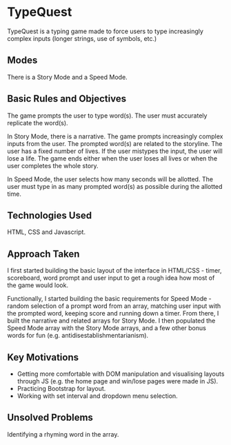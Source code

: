 # TypeQuest

TypeQuest is a typing game made to force users to type increasingly complex inputs (longer strings, use of symbols, etc.)

## Modes
There is a Story Mode and a Speed Mode. 

## Basic Rules and Objectives
The game prompts the user to type word(s). The user must accurately replicate the word(s).

In Story Mode, there is a narrative. The game prompts increasingly complex inputs from the user. The prompted word(s) are related to the storyline. The user has a fixed number of lives. If the user mistypes the input, the user will lose a life. The game ends either when the user loses all lives or when the user completes the whole story.

In Speed Mode, the user selects how many seconds will be allotted. The user must type in as many prompted word(s) as possible during the allotted time. 

## Technologies Used
HTML, CSS and Javascript.

## Approach Taken
I first started building the basic layout of the interface in HTML/CSS - timer, scoreboard, word prompt and user input to get a rough idea how most of the game would look.

Functionally, I started building the basic requirements for Speed Mode -  random selection of a prompt word from an array, matching user input with the prompted word, keeping score and running down a timer. From there, I built the narrative and related arrays for Story Mode. I then populated the Speed Mode array with the Story Mode arrays, and a few other bonus words for fun (e.g. antidisestablishmentarianism).

## Key Motivations
- Getting more comfortable with DOM manipulation and visualising layouts through JS (e.g. the home page and win/lose pages were made in JS).
- Practicing Bootstrap for layout.
- Working with set interval and dropdown menu selection.

## Unsolved Problems
Identifying a rhyming word in the array.

 